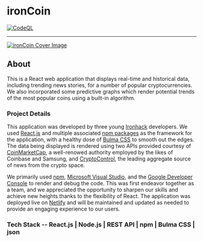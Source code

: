 # ironCoin
[![CodeQL](https://github.com/ironhack-crypto/ironCoin-app/actions/workflows/codeql-analysis.yml/badge.svg?branch=master)](https://github.com/ironhack-crypto/ironCoin-app/actions/workflows/codeql-analysis.yml)

<hr />

[![ironCoin Cover Image](https://repository-images.githubusercontent.com/277892435/3addf700-c232-11ea-8f0b-1bbe46249c4c)](https://ironcoin-crypto.com)

## About
This is a React web application that displays real-time and historical data, including trending news stories, for a number of popular cryptocurrencies. We also incorporated some predictive graphs which render potential trends of the most popular coins using a built-in algorithm.

### Project Details
This application was developed by three young [Ironhack](https://www.ironhack.com) developers. We used [React.js](https://reactjs.org/) and multiple associated [npm packages](http://npmjs.com) as the framework for the application, with a healthy dose of [Bulma CSS](https://bulma.io/) to smooth out the edges. The data being displayed is rendered using two APIs provided courtesy of [CoinMarketCap](https://coinmarketcap.com/api/), a well-renowed authority employed by the likes of Coinbase and Samsung, and [CryptoControl](https://cryptocontrol.io/en/developers/apis), the leading aggregate source of news from the crypto space. 

We primarily used [npm](http://npmjs.com), [Microsoft Visual Studio](https://code.visualstudio.com), and the [Google Developer Console](https://console.developers.google.com) to render and debug the code. This was first endeavor together as a team, and we appreciated the opportunity to sharpen our skills and achieve new heights thanks to the flexibility of React. The application was deployed live on [Netlify](https://www.netlify.com) and will be maintained and updated as needed to provide an engaging experience to our users.

### Tech Stack -- React.js | Node.js | REST API | npm | Bulma CSS | json 

